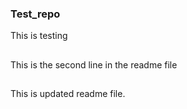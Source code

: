 ### Test_repo

This is testing <br>


## 

This is the second line in the readme file

##

This is updated readme file.
